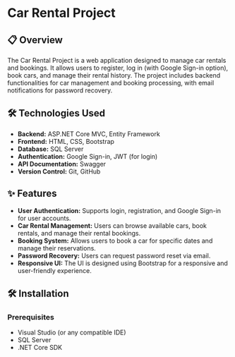 # Car Rental Project

## 📋 Overview  
The Car Rental Project is a web application designed to manage car rentals and bookings. It allows users to register, log in (with Google Sign-in option), book cars, and manage their rental history. The project includes backend functionalities for car management and booking processing, with email notifications for password recovery.

## 🛠️ Technologies Used  
- **Backend:** ASP.NET Core MVC, Entity Framework
- **Frontend:** HTML, CSS, Bootstrap
- **Database:** SQL Server
- **Authentication:** Google Sign-in, JWT (for login)
- **API Documentation:** Swagger
- **Version Control:** Git, GitHub

## ✨ Features  
- **User Authentication:** Supports login, registration, and Google Sign-in for user accounts.
- **Car Rental Management:** Users can browse available cars, book rentals, and manage their rental bookings.
- **Booking System:** Allows users to book a car for specific dates and manage their reservations.
- **Password Recovery:** Users can request password reset via email.
- **Responsive UI:** The UI is designed using Bootstrap for a responsive and user-friendly experience.

## 🛠️ Installation  
### Prerequisites  
- Visual Studio (or any compatible IDE)  
- SQL Server  
- .NET Core SDK  
